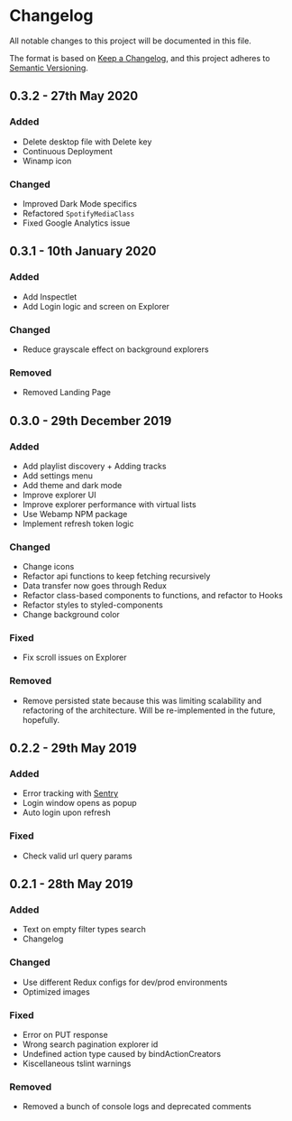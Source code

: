 # Changelog

All notable changes to this project will be documented in this file.

The format is based on [Keep a Changelog](https://keepachangelog.com/en/1.0.0/), and this project adheres to [Semantic Versioning](https://semver.org/spec/v2.0.0.html).

## 0.3.2 - 27th May 2020
### Added
- Delete desktop file with Delete key
- Continuous Deployment
- Winamp icon

### Changed
- Improved Dark Mode specifics
- Refactored `SpotifyMediaClass`
- Fixed Google Analytics issue


## 0.3.1 - 10th January 2020
### Added
- Add Inspectlet
- Add Login logic and screen on Explorer

### Changed
- Reduce grayscale effect on background explorers

### Removed
- Removed Landing Page


## 0.3.0 - 29th December 2019
### Added
- Add playlist discovery + Adding tracks
- Add settings menu
- Add theme and dark mode
- Improve explorer UI
- Improve explorer performance with virtual lists
- Use Webamp NPM package
- Implement refresh token logic

### Changed
- Change icons
- Refactor api functions to keep fetching recursively
- Data transfer now goes through Redux
- Refactor class-based components to functions, and refactor to Hooks
- Refactor styles to styled-components
- Change background color

### Fixed
- Fix scroll issues on Explorer

### Removed
- Remove persisted state because this was limiting scalability and refactoring of the architecture. Will be re-implemented in the future, hopefully.

## 0.2.2 - 29th May 2019
### Added
- Error tracking with [Sentry](sentry.io)
- Login window opens as popup
- Auto login upon refresh

### Fixed
- Check valid url query params

## 0.2.1 - 28th May 2019
### Added
- Text on empty filter types search
- Changelog

### Changed
- Use different Redux configs for dev/prod environments
- Optimized images

### Fixed
- Error on PUT response
- Wrong search pagination explorer id
- Undefined action type caused by bindActionCreators
- Kiscellaneous tslint warnings

### Removed
- Removed a bunch of console logs and deprecated comments
